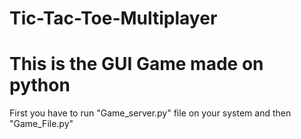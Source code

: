 # Tic-Tac-Toe-Multiplayer

<h1>This is the GUI Game made on python</h1>
First you have to run "Game_server.py" file on your system and then "Game_File.py"
